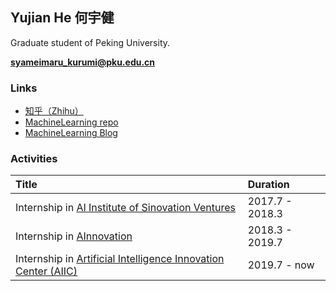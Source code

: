 ## Yujian He 何宇健

Graduate student of Peking University.

**syameimaru_kurumi@pku.edu.cn**

### Links

+ [知乎（Zhihu）](https://www.zhihu.com/people/carefree0910/activities)
+ [MachineLearning repo](https://github.com/carefree0910/MachineLearning)
+ [MachineLearning Blog](https://mlblog.carefree0910.me)

### Activities

| Title | Duration |
|:-------------|:------------------|
| Internship in [AI Institute of Sinovation Ventures](http://ai.chuangxin.com) | 2017.7 - 2018.3 |
| Internship in [AInnovation](https://www.ainnovation.com) | 2018.3 - 2019.7 |
| Internship in [Artificial Intelligence Innovation Center (AIIC)](http://aiic.pku.edu.cn/) | 2019.7 - now |

